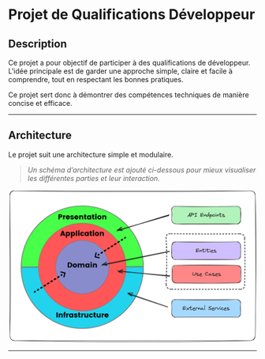 # Projet de Qualifications Développeur

## Description

Ce projet a pour objectif de participer à des qualifications de développeur.  
L'idée principale est de garder une approche simple, claire et facile à comprendre, tout en respectant les bonnes pratiques.

Ce projet sert donc à démontrer des compétences techniques de manière concise et efficace.

---

## Architecture

Le projet suit une architecture simple et modulaire.  

> *Un schéma d’architecture est ajouté ci-dessous pour mieux visualiser les différentes parties et leur interaction.*

![Schéma d'architecture](docs/architecture.png)

---